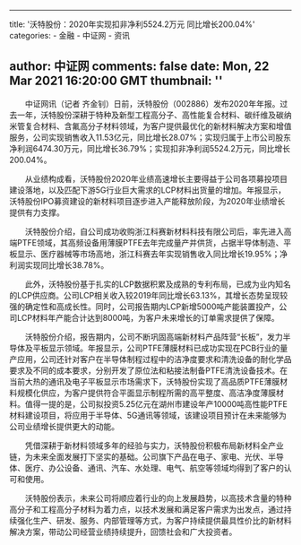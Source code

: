 
---
title: '沃特股份：2020年实现扣非净利5524.2万元 同比增长200.04%'
categories: 
    - 金融
    - 中证网
    - 资讯

author: 中证网
comments: false
date: Mon, 22 Mar 2021 16:20:00 GMT
thumbnail: ''
---

<div>   
<p>　　中证网讯（记者 齐金钊）日前，沃特股份（002886）发布2020年年报。过去一年，沃特股份深耕于特种及新型工程高分子、高性能复合材料、碳纤维及碳纳米管复合材料、含氟高分子材料领域，为客户提供最优化的新材料解决方案和增值服务，公司实现销售收入11.53亿元，同比增长28.07%；实现归属于上市公司股东净利润6474.30万元，同比增长36.79%；实现扣非净利润5524.2万元，同比增长200.04%。</p>
<p>　　从业绩构成看，沃特股份2020年业绩高速增长主要得益于公司各项募投项目建设落地，以及匹配下游5G行业巨大需求的LCP材料出货量的增加。年报显示，沃特股份IPO募资建设的新材料项目逐步进入产能释放阶段，为2020年业绩增长提供有力支撑。</p>
<p>　　沃特股份介绍，自公司成功收购浙江科赛新材料科技有限公司后，率先进入高端PTFE领域，其高频设备用薄膜PTFE去年完成量产并供货，占据半导体制造、平板显示、医疗器械等市场高地，浙江科赛去年实现销售收入同比增长19.95%；净利润实现同比增长38.78%。</p>
<p>　　此外，沃特股份基于扎实的LCP数据积累及成熟的专利布局，已成为业内知名的LCP供应商。公司LCP相关收入较2019年同比增长63.13%，其增长态势呈现较强的确定性和高成长性。同时，公司报告期内LCP新增5000吨产能装置投产，公司LCP材料年产能合计达到8000吨，为客户未来增长的订单需求提供了保障。</p>
<p>　　沃特股份介绍，报告期内，公司不断巩固高端新材料产品阵营“长板”，发力半导体及平板显示领域。年报显示，公司PTFE薄膜材料已成功实现在PCB行业的量产应用，公司还针对客户在半导体制程过程中的洁净度要求和清洗设备的耐化学品要求及不同的成本要求，分别开发了原位法和粘接法制备PTFE清洗设备技术。在当前大热的通讯及电子平板显示市场需求下，沃特股份实现了高品质PTFE薄膜材料规模化供应，为客户提供符合平面显示制程所需的高平整度、高洁净度薄膜材料。值得一提的是，公司拟投资5.25亿元在湖州市建设年产10000吨高性能PTFE材料建设项目，将应用于半导体、5G通讯等领域，该建设项目预计在未来能够为公司业绩增长提供更大的动能。</p>
<p>　　凭借深耕于新材料领域多年的经验与实力，沃特股份积极布局新材料全产业链，为未来全面发展打下坚实的基础。公司旗下产品在电子、家电、光伏、半导体、医疗、办公设备、通讯、汽车、水处理、电气、航空等领域均得到了客户的认可和使用。</p>
<p>　　沃特股份表示，未来公司将顺应着行业的向上发展趋势，以高技术含量的特种高分子和工程高分子材料为着力点，以技术发展和满足客户需求为出发点，通过持续强化生产、研发、服务、内部管理等方式，为客户持续提供最具性价比的新材料解决方案，带动公司经营业绩持续提升，回馈社会和广大投资者。</p>  
</div>
            